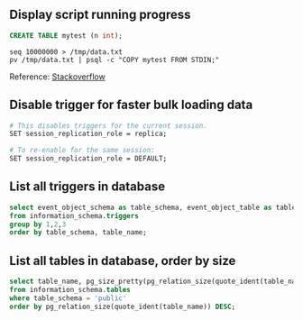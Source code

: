 
## Display script running progress

```sql
CREATE TABLE mytest (n int);
```

```shell
seq 10000000 > /tmp/data.txt
pv /tmp/data.txt | psql -c "COPY mytest FROM STDIN;"
```

Reference: [Stackoverflow](https://dba.stackexchange.com/questions/50602/how-do-i-find-out-how-far-along-my-postgresql-query-is)


## Disable trigger for faster bulk loading data

```bash
# This disables triggers for the current session.
SET session_replication_role = replica;

# To re-enable for the same session:
SET session_replication_role = DEFAULT;
```


## List all triggers in database
```sql
select event_object_schema as table_schema, event_object_table as table_name,trigger_name
from information_schema.triggers
group by 1,2,3
order by table_schema, table_name;
```


## List all tables in database, order by size

```sql
select table_name, pg_size_pretty(pg_relation_size(quote_ident(table_name)))
from information_schema.tables
where table_schema = 'public'
order by pg_relation_size(quote_ident(table_name)) DESC;
```
